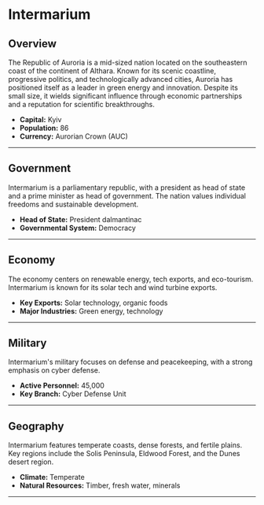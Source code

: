 # Intermarium

## Overview
The Republic of Auroria is a mid-sized nation located on the southeastern coast of the continent of Althara. Known for its scenic coastline, progressive politics, and technologically advanced cities, Auroria has positioned itself as a leader in green energy and innovation. Despite its small size, it wields significant influence through economic partnerships and a reputation for scientific breakthroughs.

- **Capital:** Kyiv
- **Population:** 86
- **Currency:** Aurorian Crown (AUC)

---

## Government
Intermarium is a parliamentary republic, with a president as head of state and a prime minister as head of government. The nation values individual freedoms and sustainable development.

- **Head of State:** President dalmantinac
- **Governmental System:** Democracy

---

## Economy
The economy centers on renewable energy, tech exports, and eco-tourism. Intermarium is known for its solar tech and wind turbine exports.

- **Key Exports:** Solar technology, organic foods
- **Major Industries:** Green energy, technology

---

## Military
Intermarium's military focuses on defense and peacekeeping, with a strong emphasis on cyber defense.

- **Active Personnel:** 45,000
- **Key Branch:** Cyber Defense Unit

---

## Geography
Intermarium features temperate coasts, dense forests, and fertile plains. Key regions include the Solis Peninsula, Eldwood Forest, and the Dunes desert region.

- **Climate:** Temperate
- **Natural Resources:** Timber, fresh water, minerals

---